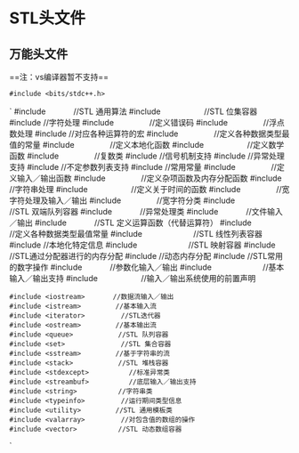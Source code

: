# STL头文件
## 万能头文件

==注：vs编译器暂不支持==
```
#include <bits/stdc++.h>
```

`
	#include <algorithm>　　　	//STL 通用算法
	#include <bitset>　　　　　	//STL 位集容器
	#include <cctype>         	//字符处理
	#include <cerrno> 　　　　 	//定义错误码
	#include <cfloat>　　　　 	//浮点数处理
	#include <ciso646>         	//对应各种运算符的宏
	#include <climits> 　　　　	//定义各种数据类型最值的常量
	#include <clocale> 　　　　	//定义本地化函数
	#include <cmath> 　　　　　	//定义数学函数
	#include <complex>　　　　 	//复数类
	#include <csignal>         	//信号机制支持
	#include <csetjmp>         	//异常处理支持
	#include <cstdarg>         	//不定参数列表支持
	#include <cstddef>         	//常用常量
	#include <cstdio> 　　　　 	//定义输入／输出函数
	#include <cstdlib> 　　　　	//定义杂项函数及内存分配函数
	#include <cstring> 　　　　	//字符串处理
	#include <ctime> 　　　　　	//定义关于时间的函数
	#include <cwchar> 　　　　 	//宽字符处理及输入／输出
	#include <cwctype> 　　　　	//宽字符分类
	#include <deque>　　　　　 	//STL 双端队列容器
	#include <exception>　　　 	//异常处理类
	#include <fstream> 　　　 	//文件输入／输出
	#include <functional>　　　	//STL 定义运算函数（代替运算符）
	#include <limits> 　　　　 	//定义各种数据类型最值常量
	#include <list>　　　　　　	//STL 线性列表容器
	#include <locale>         	//本地化特定信息
	#include <map>　　　　　　 	//STL 映射容器
	#include <memory>         	//STL通过分配器进行的内存分配
	#include<new>            	//动态内存分配
	#include <numeric>         	//STL常用的数字操作
	#include <iomanip> 　　　 	//参数化输入／输出
	#include <ios>　　　　　　 	//基本输入／输出支持
	#include <iosfwd>　　　　　	//输入／输出系统使用的前置声明

	#include <iostream> 　　　	//数据流输入／输出
	#include <istream>　　　　 	//基本输入流
	#include <iterator>        	//STL迭代器
	#include <ostream>　　　　 	//基本输出流
	#include <queue>　　　　　 	//STL 队列容器
	#include <set>　　　　　　 	//STL 集合容器
	#include <sstream>　　　　 	//基于字符串的流
	#include <stack>　　　　　 	//STL 堆栈容器
	#include <stdexcept>　　　 	//标准异常类
	#include <streambuf>　　　 	//底层输入／输出支持
	#include <string>　　　　　	//字符串类
	#include <typeinfo>        	//运行期间类型信息
	#include <utility>　　　　 	//STL 通用模板类
	#include <valarray>       	//对包含值的数组的操作
	#include <vector>　　　　　	//STL 动态数组容器
`